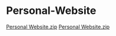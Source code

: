# Personal-Website
[Personal Website.zip](https://github.com/meenu59-suresh/Personal-Website/files/7291522/Personal.Website.zip)
[Personal Website.zip](https://github.com/meenu59-suresh/Personal-Website/files/7291525/Personal.Website.zip)
